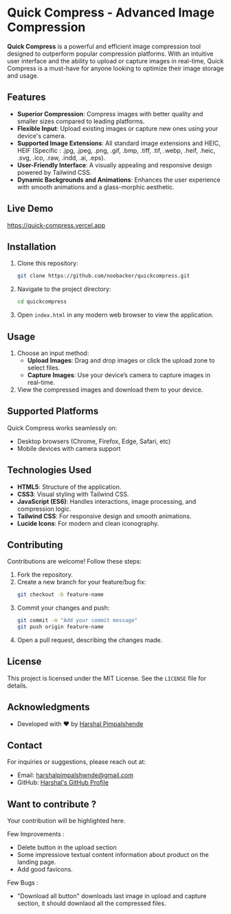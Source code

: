 # Quick Compress - Advanced Image Compression

**Quick Compress** is a powerful and efficient image compression tool designed to outperform popular compression platforms. With an intuitive user interface and the ability to upload or capture images in real-time, Quick Compress is a must-have for anyone looking to optimize their image storage and usage.

## Features
- **Superior Compression**: Compress images with better quality and smaller sizes compared to leading platforms.
- **Flexible Input**: Upload existing images or capture new ones using your device's camera.
- **Supported Image Extensions**: All standard image extensions and HEIC, HEIF (Specific : .jpg, .jpeg, .png, .gif, .bmp, .tiff, .tif, .webp, .heif, .heic, .svg, .ico, .raw, .indd, .ai, .eps).
- **User-Friendly Interface**: A visually appealing and responsive design powered by Tailwind CSS.
- **Dynamic Backgrounds and Animations**: Enhances the user experience with smooth animations and a glass-morphic aesthetic.

## Live Demo
https://quick-compress.vercel.app

## Installation
1. Clone this repository:
   ```bash
   git clone https://github.com/noobacker/quickcompress.git
   ```
2. Navigate to the project directory:
   ```bash
   cd quickcompress
   ```
3. Open `index.html` in any modern web browser to view the application.

## Usage
1. Choose an input method:
   - **Upload Images**: Drag and drop images or click the upload zone to select files.
   - **Capture Images**: Use your device’s camera to capture images in real-time.
2. View the compressed images and download them to your device.

## Supported Platforms
Quick Compress works seamlessly on:
- Desktop browsers (Chrome, Firefox, Edge, Safari, etc)
- Mobile devices with camera support

## Technologies Used
- **HTML5**: Structure of the application.
- **CSS3**: Visual styling with Tailwind CSS.
- **JavaScript (ES6)**: Handles interactions, image processing, and compression logic.
- **Tailwind CSS**: For responsive design and smooth animations.
- **Lucide Icons**: For modern and clean iconography.

## Contributing
Contributions are welcome! Follow these steps:
1. Fork the repository.
2. Create a new branch for your feature/bug fix:
   ```bash
   git checkout -b feature-name
   ```
3. Commit your changes and push:
   ```bash
   git commit -m "Add your commit message"
   git push origin feature-name
   ```
4. Open a pull request, describing the changes made.

## License
This project is licensed under the MIT License. See the `LICENSE` file for details.

## Acknowledgments
- Developed with ❤️ by [Harshal Pimpalshende](https://github.com/noobacker)

## Contact
For inquiries or suggestions, please reach out at:
- Email: harshalpimpalshwnde@gmail.com
- GitHub: [Harshal's GitHub Profile](https://github.com/noobacker)

## Want to contribute ?
Your contribution will be highlighted here.

Few Improvements :
- Delete button in the upload section
- Some impressiove textual content information about product on the landing page.
- Add good favicons.

Few Bugs :
- "Download all button" downloads last image in upload and capture section, it should downlaod all the compressed files.


